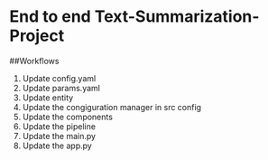 # End to end Text-Summarization-Project


##Workflows

1. Update config.yaml
2. Update params.yaml
3. Update entity
4. Update the congiguration manager in src config
5. Update the components
6. Update the pipeline
7. Update the main.py
8. Update the app.py 